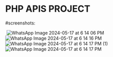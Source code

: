 # PHP APIS PROJECT
#screenshots:

<img src>  ![WhatsApp Image 2024-05-17 at 6 14 06 PM](https://github.com/dipak2005/phpdemo/assets/143473007/50bf1fc5-0a99-417f-9a9f-539d5c516061)
<img src> ![WhatsApp Image 2024-05-17 at 6 14 16 PM](https://github.com/dipak2005/phpdemo/assets/143473007/17617918-6be2-4a73-843f-f21c9590be17)
<img src> ![WhatsApp Image 2024-05-17 at 6 14 17 PM (1)](https://github.com/dipak2005/phpdemo/assets/143473007/727bebb2-bac6-45c9-aada-1efdbad6b40d)
<img src > ![WhatsApp Image 2024-05-17 at 6 14 17 PM](https://github.com/dipak2005/phpdemo/assets/143473007/41e5b54e-8a24-4a7d-9364-b31266082987)




